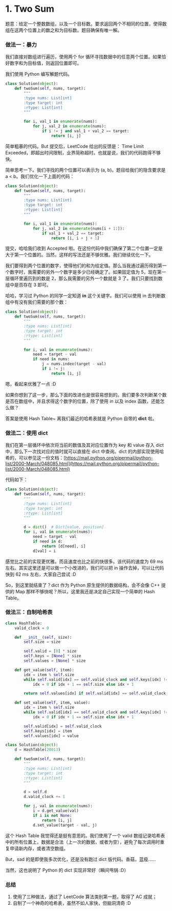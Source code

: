 # 1. Two Sum

题意：给定一个整数数组，以及一个目标数。要求返回两个不相同的位置，使得数组在这两个位置上的数之和为目标数。题目确保有唯一解。

### 做法一：暴力

我们直接对数组进行遍历，使用两个 for 循环寻找数据中的任意两个位置。如果恰好数字和为目标值，则返回位置即可。

我们使用 Python 编写解题代码。

```python
class Solution(object):
    def twoSum(self, nums, target):
        """
        :type nums: List[int]
        :type target: int
        :rtype: List[int]
        """

        for i, val_1 in enumerate(nums):
            for j, val_2 in enumerate(nums):
                if i != j and val_1 + val_2 == target:
                    return [i, j]
```

简单粗暴的代码。But 提交后，LeetCode 给出的反馈是： Time Limit Exceeded，即超出时间限制，业界简称超时。也就是说，我们的代码跑得不够快。

简单思考一下。我们寻找的两个位置可以表示为 (a, b)。题目给我们的隐含要求是 a < b。我们优化一下上面的代码：

```python
class Solution(object):
    def twoSum(self, nums, target):
        """
        :type nums: List[int]
        :type target: int
        :rtype: List[int]
        """

        for i, val_1 in enumerate(nums):
            for j, val_2 in enumerate(nums[i + 1:]):
                if val_1 + val_2 == target:
                    return [i, i + j + 1]
```

提交，哈哈我们收到 Accepted 啦。在这份代码中我们确保了第二个位置一定是大于第一个位置的。当然，这样的写法还是不够优雅。我们继续优化一下。

我们要得到两个位置的数字，使得他们的和为给定值。那么当我通过遍历得到第一个数字时，我需要的另外一个数字是多少已经确定了。如果固定值为 5，现在第一层循环里遍历到的数是 2，那么我需要的另外一个数就是 3 了。我们只要找到数组中是否存在 3 即可。

哈哈，学习过 Python 的同学一定知道 **in** 这个关键字。我们可以使用 in 去判断数组中有没有我们需要的那个数：

```python
class Solution(object):
    def twoSum(self, nums, target):
        """
        :type nums: List[int]
        :type target: int
        :rtype: List[int]
        """

        for i, val in enumerate(nums):
            need = target - val
            if need in nums:
                j = nums.index(target - val)
                if i != j:
                    return [i, j]
```

嗯，看起来优雅了一点 :D

如果你想到了这一步，那么下面的改进也是很容易想到的。我们要多次判断某个数是否在数组中，并且求得这个数字的位置，除了使用 in 以及 index 函数，还能怎么做？

答案是使用 Hash Table~ 离我们最近的哈希表就是 Python 自带的 **dict** 啦。

### 做法二：使用 dict

我们在第一层循环中依次将当前的数值及其对应位置作为 key 和 value 存入 dict 中，那么下一次找对应的值时就可以直接在 dict 中查询。dict 的内部实现使用哈希的，可以参见这一份文档：[https://mail.python.org/pipermail/python-list/2000-March/048085.html](https://mail.python.org/pipermail/python-list/2000-March/048085.html)

代码如下：

```python
class Solution(object):
    def twoSum(self, nums, target):
        """
        :type nums: List[int]
        :type target: int
        :rtype: List[int]
        """

        d = dict()  # Dict[value, position]
        for i, val in enumerate(nums):
            need = target - val
            if need in d:
                return [d[need], i]
            d[val] = i
```

感觉比之前的实现更优雅。而且速度也比之前的快很多。该代码的速度为 69 ms 左右。其实这里还是可以做一个小改进的，我们可以把 in 操作去掉，可以让代码快到 62 ms 左右，大家自己尝试 :D

So，到这里就结束了？dict 作为 Python 原生提供的数据结构，会不会像 C++ 提供的 Map 那样不够快呢？所以，这里我还是决定自己实现一个简单的 Hash Table。

### 做法三：自制哈希表

```python
class HashTable:
    valid_clock = 0

    def __init__(self, size):
        self.size = size

        self.valid = [0] * size
        self.keys = [None] * size
        self.values = [None] * size

    def get_value(self, item):
        idx = item % self.size
        while self.valid[idx] == self.valid_clock and self.keys[idx] != item:
            idx = 0 if idx + 1 == self.size else idx + 1

        return self.values[idx] if self.valid[idx] == self.valid_clock else None

    def set_value(self, item, value):
        idx = item % self.size
        while self.valid[idx] == self.valid_clock and self.keys[idx] != item:
            idx = 0 if idx + 1 == self.size else idx + 1

        self.valid[idx] = self.valid_clock
        self.keys[idx] = item
        self.values[idx] = value

class Solution(object):
    d = HashTable(20013)

    def twoSum(self, nums, target):
        """
        :type nums: List[int]
        :type target: int
        :rtype: List[int]
        """

        d = self.d
        d.valid_clock += 1

        for j, val in enumerate(nums):
            i = d.get_value(val)
            if i is not None:
                return [i, j]
            d.set_value(target - val, j)
```

这个 Hash Table 我觉得还是挺有意思的。我们使用了一个 valid 数组记录哈希表中的所有位置上，数据是合法（上一次的数据，或者为空），避免了每次调用时重复申请新内存，或者清空数组。

But，sad 的是即使我多次优化，还是没有跑过 dict 版代码。香菇，蓝瘦……

当然，这也说明了 Python 的 dict 实现非常好（瞬间甩锅 :D）

### 总结

1. 使用了三种做法，通过了 LeetCode 算法类别第一题，取得了 AC 成就；
2. 自制了一个神奇的哈希表，虽然不如人家快，但脑洞清奇 :D
